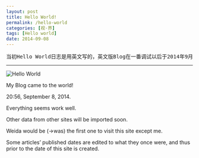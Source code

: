 ```yaml
---
layout: post
title: Hello World!
permalink: /hello-world
categories: [视·界]
tags: [Hello world]
date: 2014-09-08
--- 
```


<pre>当初Hello World日志是用英文写的，英文版Blog在一番调试以后于2014年9月14日16:52分正式启用。成立以后本来应该将中文站中文化的，但是为了纪念一下就维持原样吧。</pre>

-----

![Hello World](http://lanternd.qiniudn.com/Pic4Post/hello-world/earth2.jpg)

My Blog came to the world!

20:56, September 8, 2014.

Everything seems work well.

Other data from other sites will be imported soon.

Weida would be (->was) the first one to visit this site except me.

Some articles’ published dates are edited to what they once were, and thus prior to the date of this site is created.

